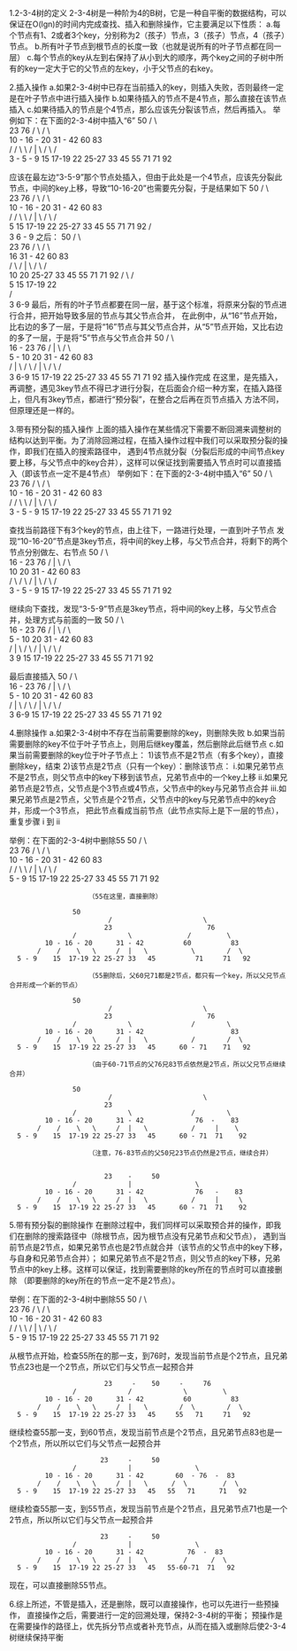 1.2-3-4树的定义
  2-3-4树是一种阶为4的B树，它是一种自平衡的数据结构，可以保证在O(lgn)的时间内完成查找、插入和删除操作，它主要满足以下性质：
  a.每个节点有1、2或者3个key，分别称为2（孩子）节点，3（孩子）节点，4（孩子）节点。
  b.所有叶子节点到根节点的长度一致（也就是说所有的叶子节点都在同一层）
  c.每个节点的key从左到右保持了从小到大的顺序，两个key之间的子树中所有的key一定大于它的父节点的左key，小于父节点的右key。

 
2.插入操作
  a.如果2-3-4树中已存在当前插入的key，则插入失败，否则最终一定是在叶子节点中进行插入操作
  b.如果待插入的节点不是4节点，那么直接在该节点插入
  c.如果待插入的节点是个4节点，那么应该先分裂该节点，然后再插入。
  举例如下：在下面的2-3-4树中插入“6”
					50
                             /                       \    
                            23                        76
                    /             \              /         \                                                 
             10 - 16 - 20      31 - 42          60          83        
           /    /    \   \     /  |   \        /  \        /  \
  3 - 5 - 9    15  17-19 22 25-27 33   45     55   71     71   92 

  应该在最左边“3-5-9”那个节点处插入，但由于此处是一个4节点，应该先分裂此节点，中间的key上移，导致“10-16-20”也需要先分裂，于是结果如下
					50
                             /                       \    
                            23                        76
                    /             \              /         \                                                 
             10 - 16 - 20      31 - 42          60          83        
           /    /    \   \     /  |   \        /  \        /  \
          5    15  17-19 22 25-27 33   45     55   71     71   92 
        /   \
       3   6 - 9
  之后：
					50
                             /                       \    
                            23                        76
                    /             \              /         \                                                 
                   16          31 - 42          60          83        
                 /   \         /  |   \        /  \        /  \
               10     20    25-27 33   45     55   71     71   92 
	     /  \   /   \
            5   15 17-19 22              
          /  \
         3   6-9
  最后，所有的叶子节点都要在同一层，基于这个标准，将原来分裂的节点进行合并，把开始导致多层的节点与其父节点合并，
  在此例中，从“16”节点开始，比右边的多了一层，于是将“16”节点与其父节点合并，从“5”节点开始，又比右边的多了一层，于是将“5”节点与父节点合并
					  50
                             /                          \    
                         16 - 23                         76
                    /       |         \              /         \                                                 
                5 - 10      20      31 - 42         60          83        
              /  |   \    /   \     /  |   \       /  \        /  \
             3  6-9  15 17-19 22 25-27 33   45    55   71     71   92 
  插入操作完成
  在这里，是先插入，再调整，遇见3key节点不得已才进行分裂，在后面会介绍一种方案，在插入路径上，但凡有3key节点，都进行“预分裂”，在整合之后再在页节点插入
  方法不同，但原理还是一样的。
  

3.带有预分裂的插入操作
  上面的插入操作在某些情况下需要不断回溯来调整树的结构以达到平衡。为了消除回溯过程，在插入操作过程中我们可以采取预分裂的操作，即我们在插入的搜索路径中，
  遇到4节点就分裂（分裂后形成的中间节点key要上移，与父节点中的key合并），这样可以保证找到需要插入节点时可以直接插入（即该节点一定不是4节点）
  举例如下：在下面的2-3-4树中插入“6”
  					50
                             /                       \    
                            23                        76
                    /             \              /         \                                                 
             10 - 16 - 20      31 - 42          60          83        
           /    /    \   \     /  |   \        /  \        /  \
  3 - 5 - 9    15  17-19 22 25-27 33   45     55   71     71   92 

  查找当前路径下有3个key的节点，由上往下，一路进行处理，一直到叶子节点
  发现“10-16-20”节点是3key节点，将中间的key上移，与父节点合并，将剩下的两个节点分别做左、右节点
					  50
                             /                          \    
                         16 - 23                         76
                    /       |         \              /         \                                                 
                   10       20      31 - 42         60          83        
                 /   \    /   \     /  |   \       /  \        /  \
        3 - 5 - 9    15 17-19 22 25-27 33   45    55   71     71   92 

  继续向下查找，发现“3-5-9”节点是3key节点，将中间的key上移，与父节点合并，处理方式与前面的一致
					  50
                             /                          \    
                         16 - 23                         76
                   /        |         \              /         \                                                 
                5 - 10      20      31 - 42         60          83        
               /  |  \    /   \     /  |   \       /  \        /  \
              3   9  15 17-19 22 25-27 33   45    55   71     71   92 

  最后直接插入
					  50
                             /                          \    
                         16 - 23                         76
                    /       |         \              /         \                                                 
                5 - 10      20      31 - 42         60          83        
              /  |   \    /   \     /  |   \       /  \        /  \
             3  6-9  15 17-19 22 25-27 33   45    55   71     71   92 


4.删除操作
  a.如果2-3-4树中不存在当前需要删除的key，则删除失败
  b.如果当前需要删除的key不位于叶子节点上，则用后继key覆盖，然后删除此后继节点
  c.如果当前需要删除的key位于叶子节点上：
    1)该节点不是2节点（有多个key），直接删除key，结束
    2)该节点是2节点（只有一个key）：删除该节点：
	i.如果兄弟节点不是2节点，则父节点中的key下移到该节点，兄弟节点中的一个key上移
	ii.如果兄弟节点是2节点，父节点是个3节点或4节点，父节点中的key与兄弟节点合并
 	iii.如果兄弟节点是2节点，父节点是个2节点，父节点中的key与兄弟节点中的key合并，形成一个3节点，
	    把此节点看成当前节点（此节点实际上是下一层的节点），重复步骤 i 到 ii

  举例：在下面的2-3-4树中删除55
					50
                             /                       \    
                            23                        76
                    /             \              /         \                                                 
             10 - 16 - 20      31 - 42          60          83        
           /    /    \   \     /  |   \        /  \        /  \
      5 - 9    15  17-19 22 25-27 33   45     55   71     71   92 
						
					    （55在这里，直接删除）

					50
                             /                       \    
                            23                        76
                    /             \              /         \                                                 
             10 - 16 - 20      31 - 42          60          83        
           /    /    \   \     /  |   \           \        /  \
      5 - 9    15  17-19 22 25-27 33   45          71     71   92 

						（55删除后，父60兄71都是2节点，都只有一个key，所以父兄节点合并形成一个新的节点）

					50
                             /                       \    
                            23                        76
                    /             \               /        \                                                 
             10 - 16 - 20      31 - 42                      83        
           /    /    \   \     /  |   \           /        /  \
      5 - 9    15  17-19 22 25-27 33   45      60 - 71    71   92 

						（由于60-71节点的父76兄83节点依然是2节点，所以父兄节点继续合并）

					50
                             /                       \    
                            23                        
                    /             \               /        \                                                 
             10 - 16 - 20      31 - 42             76  -    83        
           /    /    \   \     /  |   \           /     |    \
      5 - 9    15  17-19 22 25-27 33   45      60 - 71  71    92 

						（注意，76-83节点的父50兄23节点仍然是2节点，继续合并）

  
                            23    -     50               
                    /             |                \                                                        
             10 - 16 - 20      31 - 42             76   -    83        
           /    /    \   \     /  |   \           /     |     \
      5 - 9    15  17-19 22 25-27 33   45      60 - 71  71    92 


5.带有预分裂的删除操作
  在删除过程中，我们同样可以采取预合并的操作，即我们在删除的搜索路径中（除根节点，因为根节点没有兄弟节点和父节点），
  遇到当前节点是2节点，如果兄弟节点也是2节点就合并（该节点的父节点中的key下移，与自身和兄弟节点合并）；
  如果兄弟节点不是2节点，则父节点的key下移，兄弟节点中的key上移。这样可以保证，找到需要删除的key所在的节点时可以直接删除
 （即要删除的key所在的节点一定不是2节点）。

  举例：在下面的2-3-4树中删除55
					50
                             /                       \    
                            23                        76
                    /             \              /         \                                                 
             10 - 16 - 20      31 - 42          60          83        
           /    /    \   \     /  |   \        /  \        /  \
      5 - 9    15  17-19 22 25-27 33   45     55   71     71   92 

  从根节点开始，检查55所在的那一支，到76时，发现当前节点是个2节点，且兄弟节点23也是一个2节点，所以它们与父节点一起预合并
 
                            23     -    50     -     76
                    /             /             \         \                                                 
             10 - 16 - 20      31 - 42          60          83        
           /    /    \   \     /  |   \        /  \        /  \
      5 - 9    15  17-19 22 25-27 33   45     55   71     71   92 

  继续检查55那一支，到60节点，发现当前节点是个2节点，且兄弟节点83也是一个2节点，所以所以它们与父节点一起预合并

                           23     -     50     
                    /             |                \                                                          
             10 - 16 - 20      31 - 42        60  - 76  -  83        
           /    /    \   \     /  |   \      /  \         /  \
      5 - 9    15  17-19 22 25-27 33   45   55   71      71   92 

  继续检查55那一支，到55节点，发现当前节点是个2节点，且兄弟节点71也是一个2节点，所以所以它们与父节点一起预合并

                           23     -     50     
                    /             |                \                                                          
             10 - 16 - 20      31 - 42           76  -  83        
           /    /    \   \     /  |   \         /      /  \
      5 - 9    15  17-19 22 25-27 33   45   55-60-71  71   92 
  
  现在，可以直接删除55节点。


6.综上所述，不管是插入，还是删除，既可以直接操作，也可以先进行一些预操作，
  直接操作之后，需要进行一定的回溯处理，保持2-3-4树的平衡；
  预操作是在需要操作的路径上，优先拆分节点或者补充节点，从而在插入或删除后使2-3-4树继续保持平衡
